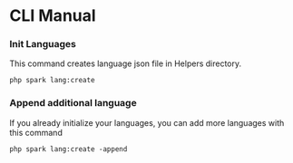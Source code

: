 # CLI Manual

### Init Languages

This command creates language json file in Helpers directory.
```
php spark lang:create
```

### Append additional language
If you already initialize your languages, you can add more languages with this command
```
php spark lang:create -append
```
